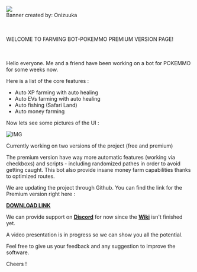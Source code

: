 [<img src="https://user-images.githubusercontent.com/74024196/109715200-a7cc4580-7ba3-11eb-9a22-a673380a1aef.gif">](https://discord.gg/XpAtT2BEHj)
<br>Banner created by: Onizuuka
<br>
<br>
<br>

</h1>WELCOME TO FARMING BOT-POKEMMO PREMIUM VERSION PAGE!

<br>
<br>
<br>

Hello everyone.
Me and a friend have been working on a bot for POKEMMO for some weeks now.

Here is a list of the core features :

* Auto XP farming with auto healing
*   Auto EVs farming with auto healing
 *  Auto fishing (Safari Land)
 *  Auto money farming

Now lets see some pictures of the UI :

![IMG](https://i.imgur.com/3K5FLNo.png)

Currently working on two versions of the project (free and premium)

The premium version have way more automatic features (working via checkboxs) and scripts - including randomized pathes in order to avoid getting caught. This bot also provide insane money farm capabilities thanks to optimized routes.

We are updating the project through Github. You can find the link for the Premium version right here :

[**DOWNLOAD LINK**](https://github.com/VeryEasyCodeReading/FARMING-BOTPOKEMMO/releases)

We can provide support on [**Discord**](https://discord.gg/XpAtT2BEHj) for now since the [**Wiki**](https://github.com/VeryEasyCodeReading/FARMING-BOTPOKEMMO/wiki) isn't finished yet.

A video presentation is in progress so we can show you all the potential.

Feel free to give us your feedback and any suggestion to improve the software.

Cheers !
